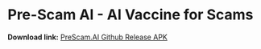 # Pre-Scam AI - AI Vaccine for Scams

**Download link:** [PreScam.AI Github Release APK](https://github.com/Wongoose/pre-scam-ai/releases/tag/v1.0.0)
